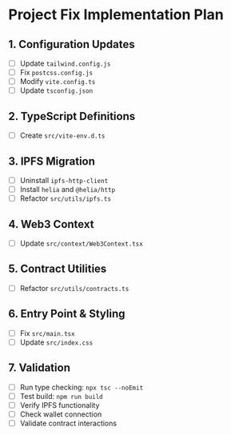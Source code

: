 # Project Fix Implementation Plan

## 1. Configuration Updates
- [ ] Update `tailwind.config.js`
- [ ] Fix `postcss.config.js`
- [ ] Modify `vite.config.ts`
- [ ] Update `tsconfig.json`

## 2. TypeScript Definitions
- [ ] Create `src/vite-env.d.ts`

## 3. IPFS Migration
- [ ] Uninstall `ipfs-http-client`
- [ ] Install `helia` and `@helia/http`
- [ ] Refactor `src/utils/ipfs.ts`

## 4. Web3 Context
- [ ] Update `src/context/Web3Context.tsx`

## 5. Contract Utilities
- [ ] Refactor `src/utils/contracts.ts`

## 6. Entry Point & Styling
- [ ] Fix `src/main.tsx`
- [ ] Update `src/index.css`

## 7. Validation
- [ ] Run type checking: `npx tsc --noEmit`
- [ ] Test build: `npm run build`
- [ ] Verify IPFS functionality
- [ ] Check wallet connection
- [ ] Validate contract interactions